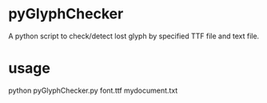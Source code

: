 pyGlyphChecker
==============

A python script to check/detect lost glyph by specified TTF file and text file.

usage
==============
python pyGlyphChecker.py font.ttf mydocument.txt
